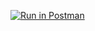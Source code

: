 [![Run in Postman](https://run.pstmn.io/button.svg)](https://app.getpostman.com/run-collection/f76cc7a909e4c0595c46#?env%5BHW4%5D=W3sia2V5IjoiSldUX1RPS0VOUyIsInZhbHVlIjoiSldUIGV5SmhiR2NpT2lKSVV6STFOaUlzSW5SNWNDSTZJa3BYVkNKOS5leUpwWkNJNklqVmxPRFkyWW1FeU4yWXdOREk0TURBeE56QmpPV1E0WmlJc0luVnpaWEp1WVcxbElqb2lRWEJ3YkdVaUxDSnBZWFFpT2pFMU9EZ3pORFkyTnpCOS4wZ2FxaVR3aVBvVHVoeEpVT2k5ZEhwMXlMYXFhSGxPSXp5QXpxU2ZRNkRjIiwiZW5hYmxlZCI6dHJ1ZX1d)
